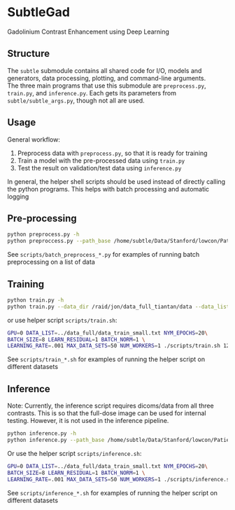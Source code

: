 # SubtleGad
Gadolinium Contrast Enhancement using Deep Learning


## Structure
The `subtle` submodule contains all shared code for I/O, models and generators, data processing, plotting, and command-line arguments.  
The three main programs that use this submodule are `preprocess.py`, `train.py`, and `inference.py`. Each gets its parameters from `subtle/subtle_args.py`, though not all are used.  

## Usage
General workflow:
1. Preprocess data with `preprocess.py`, so that it is ready for training
1. Train a model with the pre-processed data using `train.py` 
1. Test the result on validation/test data using `inference.py`

In general, the helper shell scripts should be used instead of directly calling the python programs. This helps with batch processing and automatic logging

## Pre-processing
```bash
python preprocess.py -h
python preproccess.py --path_base /home/subtle/Data/Stanford/lowcon/Patient_0121 --verbose --output Patient_0121.npy --discard_start_percent .1 --discard_end_percent .1 --normalize --normalize_fun mean 
```
See `scripts/batch_preprocess_*.py` for examples of running batch preprocessing on a list of data

## Training
```bash
python train.py -h
python train.py --data_dir /raid/jon/data_full_tiantan/data --data_list data_lists/data_train_tiantan_20190612.txt --file_ext h5 --shuffle --resize 240 --slice_axis 3 --num_epochs 100 --verbose --batch_size 8 --validation_split 0.1 --learning_rate .001 --slices_per_input 5 --l1_lambda .6 --ssim_lambda .4 --num_channel_first 32 --gpu 1 --checkpoint /raid/jon/checkpoints/mycheckpoint.checkpoint --log_dir /raid/jon/logs_tb --history_file /raid/jon/history/myhistory.npy --id test
```

or use helper script `scripts/train.sh`:
```bash
GPU=0 DATA_LIST=../data_full/data_train_small.txt NYM_EPOCHS=20\ 
BATCH_SIZE=8 LEARN_RESIDUAL=1 BATCH_NORM=1 \
LEARNING_RATE=.001 MAX_DATA_SETS=50 NUM_WORKERS=1 ./scripts/train.sh 123xyz
```

See `scripts/train_*.sh` for examples of running the helper script on different datasets

## Inference
Note: Currently, the inference script requires dicoms/data from all three contrasts. This is so that the full-dose image can be used for internal testing. However, it is not used in the inference pipeline.
```bash
python inference.py -h
python inference.py --path_base /home/subtle/Data/Stanford/lowcon/Patient_0121 --path_out /raid/jon/predictions/dicoms/Patient_0121 --verbose ... # see all args in subtle/subtle_args.py
```

Or use the helper script `scripts/inference.sh`:
```bash
GPU=0 DATA_LIST=../data_full/data_train_small.txt NYM_EPOCHS=20\ 
BATCH_SIZE=8 LEARN_RESIDUAL=1 BATCH_NORM=1 \
LEARNING_RATE=.001 MAX_DATA_SETS=50 NUM_WORKERS=1 ./scripts/inference.sh 123xyz
```

See `scripts/inference_*.sh` for examples of running the helper script on different datasets
